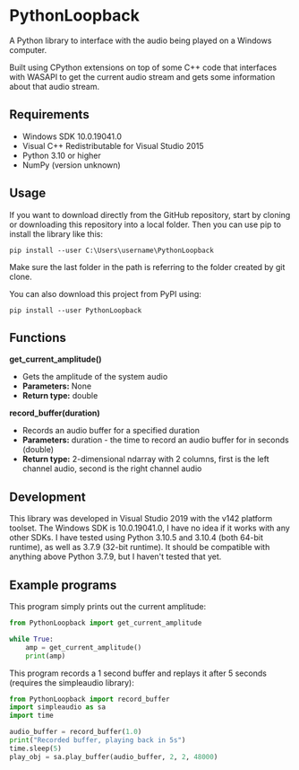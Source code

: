 # PythonLoopback
A Python library to interface with the audio being played on a Windows computer.

Built using CPython extensions on top of some C++ code that interfaces with WASAPI to get the current audio stream and gets some information about that audio stream.

## Requirements
- Windows SDK 10.0.19041.0
- Visual C++ Redistributable for Visual Studio 2015
- Python 3.10 or higher
- NumPy (version unknown)

## Usage
If you want to download directly from the GitHub repository, start by cloning or downloading this repository into a local folder. Then you can use pip to install the library like this:
```
pip install --user C:\Users\username\PythonLoopback
```
Make sure the last folder in the path is referring to the folder created by git clone.

You can also download this project from PyPI using:
```
pip install --user PythonLoopback
```
## Functions
**get_current_amplitude()**
- Gets the amplitude of the system audio
- **Parameters:** None
- **Return type:** double

**record_buffer(duration)**
- Records an audio buffer for a specified duration
- **Parameters:** duration - the time to record an audio buffer for in seconds (double)
- **Return type:** 2-dimensional ndarray with 2 columns, first is the left channel audio, second is the right channel audio

## Development
This library was developed in Visual Studio 2019 with the v142 platform toolset. The Windows SDK is 10.0.19041.0, I have no idea if it works with any other SDKs. I have tested using Python 3.10.5 and 3.10.4 (both 64-bit runtime), as well as 3.7.9 (32-bit runtime). It should be compatible with anything above Python 3.7.9, but I haven't tested that yet.

## Example programs
This program simply prints out the current amplitude:
```python
from PythonLoopback import get_current_amplitude

while True:
    amp = get_current_amplitude()
    print(amp)
```

This program records a 1 second buffer and replays it after 5 seconds (requires the simpleaudio library):
```python
from PythonLoopback import record_buffer
import simpleaudio as sa
import time

audio_buffer = record_buffer(1.0)
print("Recorded buffer, playing back in 5s")
time.sleep(5)
play_obj = sa.play_buffer(audio_buffer, 2, 2, 48000)
```
